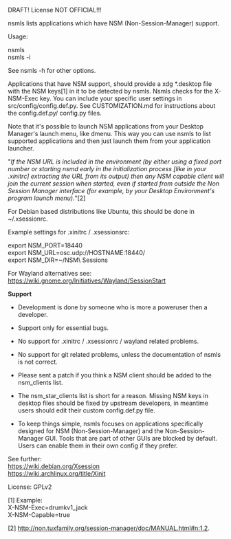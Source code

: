 DRAFT! License NOT OFFICIAL!!!



nsmls lists applications which have NSM (Non-Session-Manager) support.  

Usage:  

nsmls  
nsmls -i  

See nsmls -h for other options.  

Applications that have NSM support, should provide a xdg *.desktop file with the NSM keys[1] in it to be detected by nsmls. Nsmls checks for the X-NSM-Exec key. 
You can include your specific user settings in src/config/config.def.py. See CUSTOMIZATION.md for instructions about the config.def.py/ config.py files.  

Note that it's possible to launch NSM applications from your Desktop Manager's launch menu, like dmenu. This way you can use nsmls to list supported applications and then just launch them from your application launcher.


"*If the NSM URL is included in the environment (by either using a fixed port number or starting nsmd early in the initialization process [like in your .xinitrc] extracting the URL from its output) then any NSM capable client will join the current session when started, even if started from outside the Non Session Manager interface (for example, by your Desktop Environment's program launch menu).*"[2]  


For Debian based distributions like Ubuntu, this should be done in ~/.xsessionrc. 

Example settings for .xinitrc / .xsessionsrc:  

export NSM_PORT=18440  
export NSM_URL=osc.udp://HOSTNAME:18440/  
export NSM_DIR=~/NSM\ Sessions  

For Wayland alternatives see:  
https://wiki.gnome.org/Initiatives/Wayland/SessionStart  


**Support**

* Development is done by someone who is more a poweruser then a developer.
* Support only for essential bugs.
* No support for .xinitrc / .xsessionrc / wayland related problems.
* No support for git related problems, unless the documentation of nsmls is not correct.

* Please sent a patch if you think a NSM client should be added to the nsm_clients list.
* The nsm_star_clients list is short for a reason. Missing NSM keys in desktop files should be fixed by upstream developers, in meantime users should edit their custom config.def.py file.
* To keep things simple, nsmls focuses on applications specifically designed for NSM (Non-Session-Manager) and the Non-Session-Manager GUI. Tools that are part of other GUIs
are blocked by default. Users can enable them in their own config if they prefer.


See further:  
https://wiki.debian.org/Xsession  
https://wiki.archlinux.org/title/Xinit  

License: GPLv2  

[1] Example:  
X-NSM-Exec=drumkv1_jack  
X-NSM-Capable=true  

[2] http://non.tuxfamily.org/session-manager/doc/MANUAL.html#n:1.2.  


